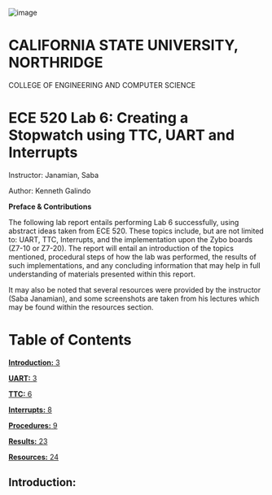 ![image](https://user-images.githubusercontent.com/98668234/161411606-84b3c178-7f3d-49d9-9963-30db35108f6e.png)

# **CALIFORNIA STATE UNIVERSITY, NORTHRIDGE**

COLLEGE OF ENGINEERING AND COMPUTER SCIENCE

# **ECE 520 Lab 6: Creating a Stopwatch using TTC, UART and Interrupts**

Instructor: Janamian, Saba

Author: Kenneth Galindo

**Preface &amp; Contributions**

The following lab report entails performing Lab 6 successfully, using abstract ideas taken from ECE 520. These topics include, but are not limited to: UART, TTC, Interrupts, and the implementation upon the Zybo boards (Z7-10 or Z7-20). The report will entail an introduction of the topics mentioned, procedural steps of how the lab was performed, the results of such implementations, and any concluding information that may help in full understanding of materials presented within this report.

It may also be noted that several resources were provided by the instructor (Saba Janamian), and some screenshots are taken from his lectures which may be found within the resources section.

# Table of Contents

[**Introduction:** 3](#_Toc99827253)

[**UART:** 3](#_Toc99827254)

[**TTC:** 6](#_Toc99827255)

[**Interrupts:** 8](#_Toc99827256)

[**Procedures:** 9](#_Toc99827257)

[**Results:** 23](#_Toc99827258)

[**Resources:** 24](#_Toc99827259)

## **Introduction:**
